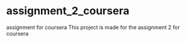 # assignment_2_coursera
assignment for coursera
This project is made for the assignment 2 for coursera

